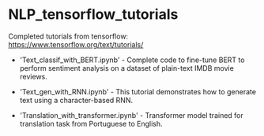 # NLP_tensorflow_tutorials
Completed tutorials from tensorflow:
https://www.tensorflow.org/text/tutorials/

  - 'Text_classif_with_BERT.ipynb' - Complete code to fine-tune BERT to perform sentiment analysis on a dataset of plain-text IMDB movie reviews.

  - 'Text_gen_with_RNN.ipynb' - This tutorial demonstrates how to generate text using a character-based RNN.

  - 'Translation_with_transformer.ipynb' - Transformer model trained for translation task from Portuguese to English.
